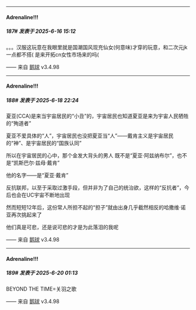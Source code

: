 ﻿
*****

####  Adrenaline!!!  
##### 187#       发表于 2025-6-16 15:12

。。。汉服这玩意在我眼里就是国潮国风现充仙女(何意味)才穿的玩意，和二次元jk一点都不搭(
是来开拓cn女性市场来的吗(

—— 来自 [鹅球](https://www.pgyer.com/GcUxKd4w) v3.4.98


*****

####  Adrenaline!!!  
##### 188#       发表于 2025-6-18 22:24

夏亚(CCA)是来当宇宙居民的“小丑”的，宇宙居民也知道夏亚是来为宇宙人民牺牲的“殉道者”

夏亚不爱具体的“人”，宇宙居民也没把夏亚当“人”——戴肯主义是宇宙居民的“神”、是宇宙居民的“国族认同”

所以在宇宙居民的心中，那个金发大背头的男人
既不是“夏亚·阿兹纳布尔”，也不是“凯斯巴尔·兹母·戴肯”

他的名字——是“夏亚·戴肯”

反抗联邦，以至于采取过激手段，但并非为了自己的统治欲，这样的“反抗者”，今后也会在UC宇宙不断地出现

然而短短12年后，这份常人所担不起的“担子”就由出身几乎截然相反的哈撒维·诺亚再次挑起来了

他们真是可悲，还是说可悲的才是为此落泪的我呢

—— 来自 [鹅球](https://www.pgyer.com/GcUxKd4w) v3.4.98


*****

####  Adrenaline!!!  
##### 189#       发表于 2025-6-20 01:13

BEYOND THE TIME=关羽之歌

—— 来自 [鹅球](https://www.pgyer.com/GcUxKd4w) v3.4.98

